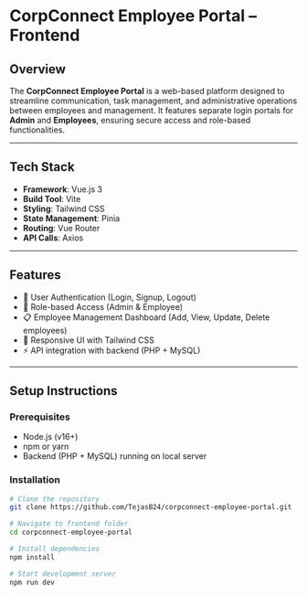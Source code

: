 # CorpConnect Employee Portal – Frontend  

## Overview  
The **CorpConnect Employee Portal** is a web-based platform designed to streamline communication, task management, and administrative operations between employees and management. It features separate login portals for **Admin** and **Employees**, ensuring secure access and role-based functionalities.  

---  

## Tech Stack  

- **Framework**: Vue.js 3  
- **Build Tool**: Vite  
- **Styling**: Tailwind CSS  
- **State Management**: Pinia  
- **Routing**: Vue Router  
- **API Calls**: Axios  

---  

## Features  

- 🔑 User Authentication (Login, Signup, Logout)  
- 👤 Role-based Access (Admin & Employee)  
- 📋 Employee Management Dashboard (Add, View, Update, Delete employees)  
- 🎨 Responsive UI with Tailwind CSS  
- ⚡ API integration with backend (PHP + MySQL)  

---  

## Setup Instructions  

### Prerequisites  
- Node.js (v16+)  
- npm or yarn  
- Backend (PHP + MySQL) running on local server  

### Installation  

```bash
# Clone the repository
git clone https://github.com/TejasB24/corpconnect-employee-portal.git

# Navigate to frontend folder
cd corpconnect-employee-portal

# Install dependencies
npm install

# Start development server
npm run dev
